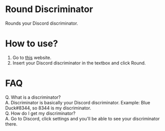 # Round Discriminator
Rounds your Discord discriminator.

# How to use?
1. Go to <a href="https://cantcode023.github.io/Rounded-Discriminator">this</a> website.
2. Insert your Discord discriminator in the textbox and click Round.

# FAQ
Q. What is a discriminator?<br>
A. Discriminator is basically your Discord discriminator. Example: Blue Duck#8344, so 8344 is my discriminator.<br>
Q. How do I get my discriminator?<br>
A. Go to Discord, click settings and you'll be able to see your discriminator there.